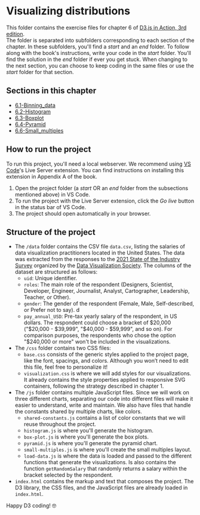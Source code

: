 # Visualizing distributions
This folder contains the exercise files for chapter 6 of [D3.js in Action, 3rd edition](https://www.manning.com/books/d3js-in-action-third-edition).
</br>
The folder is separated into subfolders corresponding to each section of the chapter. In these subfolders, you'll find a *start* and an *end* folder. To follow along with the book's instructions, write your code in the *start* folder. You'll find the solution in the *end* folder if ever you get stuck.
When changing to the next section, you can choose to keep coding in the same files or use the *start* folder for that section.

## Sections in this chapter
* [6.1-Binning_data](https://github.com/d3js-in-action-third-edition/code-files/tree/main/chapter_06/6.1-Binning_data)
* [6.2-Histogram](https://github.com/d3js-in-action-third-edition/code-files/tree/main/chapter_06/6.2-Histogram)
* [6.3-Boxplot](https://github.com/d3js-in-action-third-edition/code-files/tree/main/chapter_06/6.3-Boxplot)
* [6.4-Pyramid](https://github.com/d3js-in-action-third-edition/code-files/tree/main/chapter_06/6.4-Pyramid)
* [6.6-Small_multiples](https://github.com/d3js-in-action-third-edition/code-files/tree/main/chapter_06/6.6-Small_multiples)

## How to run the project
To run this project, you'll need a local webserver. We recommend using [VS Code](https://code.visualstudio.com/)'s Live Server extension. You can find instructions on installing this extension in Appendix A of the book.
1. Open the project folder (a *start* OR an *end* folder from the subsections mentioned above) in VS Code.
2. To run the project with the Live Server extension, click the *Go live* button in the status bar of VS Code.
3. The project should open automatically in your browser.

## Structure of the project
* The `/data` folder contains the CSV file `data.csv`, listing the salaries of data visualization practitioners located in the United States. The data was extracted from the responses to the [2021 State of the Industry Survey](https://docs.google.com/spreadsheets/d/1lDkxioTmT5--JufJuYryiV5fKsdQQopvlSJO4Gh0ors/edit#gid=1462100456) organized by the [Data Visualization Society](www.datavisualizationsociety.org). The columns of the dataset are structured as follows:
    * `uid`: Unique identifier.
    * `roles`: The main role of the respondent (Designers, Scientist, Developer, Engineer, Journalist, Analyst, Cartographer, Leadership, Teacher, or Other).
    * `gender`: The gender of the respondent (Female, Male, Self-described, or Prefer not to say).  d
    * `pay_annual_USD`: Pre-tax yearly salary of the respondent, in US dollars. The respondent could choose a bracket of $20,000 ("$20,000 - $39,999", "$40,000 - $59,999", and so on). For comparison purposes, the respondents who chose the option "$240,000 or more" won't be included in the visualizations.
* The `/css` folder contains two CSS files:
    * `base.css` consists of the generic styles applied to the project page, like the font, spacings, and colors. Although you won’t need to edit this file, feel free to personalize it!
    * `visualization.css` is where we will add styles for our visualizations. It already contains the style properties applied to responsive SVG containers, following the strategy described in chapter 1.
* The `/js` folder contains multiple JavaScript files. Since we will work on three different charts, separating our code into different files will make it easier to understand, write and maintain. We also have files that handle the constants shared by multiple charts, like colors.
    * `shared-constants.js` contains a list of color constants that we will reuse throughout the project.
    * `histogram.js` is where you'll generate the histogram.
    * `box-plot.js` is where you'll generate the box plots.
    * `pyramid.js` is where you'll generate the pyramid chart.
    * `small-multiples.js` is where you'll create the small multiples layout.
    * `load-data.js` is where the data is loaded and passed to the different functions that generate the visualizations. Is also contains the function `getRandomSalary` that randomly returns a salary within the bracket selected by the respondent.
* `index.html` contains the markup and text that composes the project. The D3 library, the CSS files, and the JavaScript files are already loaded in `index.html`.

Happy D3 coding! 🤓